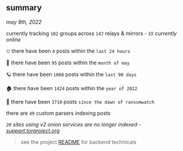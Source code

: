 
## summary
_may 9th, 2022_

currently tracking `102` groups across `147` relays & mirrors - _`55` currently online_

⏲ there have been `4` posts within the `last 24 hours`

🦈 there have been `95` posts within the `month of may`

🪐 there have been `1068` posts within the `last 90 days`

🏚 there have been `1424` posts within the `year of 2022`

🦕 there have been `3710` posts `since the dawn of ransomwatch`

there are `49` custom parsers indexing posts

_`20` sites using v2 onion services are no longer indexed - [support.torproject.org](https://support.torproject.org/onionservices/v2-deprecation/)_

> see the project [README](https://github.com/thetanz/ransomwatch#ransomwatch--) for backend technicals

